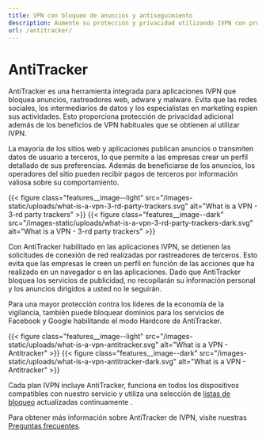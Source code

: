 ```yaml
---
title: VPN con bloqueo de anuncios y antiseguimiento
description: Aumente su protección y privacidad utilizando IVPN con protección de seguimiento incorporada. Bloqueamos solicitudes de empresas de publicidad y recopilación de datos para que su experiencia de navegación sea más ligera y privada.
url: /antitracker/
---
```

# AntiTracker

AntiTracker es una herramienta integrada para aplicaciones IVPN que bloquea anuncios, rastreadores web, adware y malware. Evita que las redes sociales, los intermediarios de datos y los especialistas en marketing espíen sus actividades. Esto proporciona protección de privacidad adicional además de los beneficios de VPN habituales que se obtienen al utilizar IVPN.

La mayoría de los sitios web y aplicaciones publican anuncios o transmiten datos de usuario a terceros, lo que permite a las empresas crear un perfil detallado de sus preferencias. Además de beneficiarse de los anuncios, los operadores del sitio pueden recibir pagos de terceros por información valiosa sobre su comportamiento.

{{< figure class="features__image--light" src="/images-static/uploads/what-is-a-vpn-3-rd-party-trackers.svg" alt="What is a VPN - 3-rd party trackers" >}}
{{< figure class="features__image--dark" src="/images-static/uploads/what-is-a-vpn-3-rd-party-trackers-dark.svg" alt="What is a VPN - 3-rd party trackers" >}}

Con AntiTracker habilitado en las aplicaciones IVPN, se detienen las solicitudes de conexión de red realizadas por rastreadores de terceros. Esto evita que las empresas le creen un perfil en función de las acciones que ha realizado en un navegador o en las aplicaciones. Dado que AntiTracker bloquea los servicios de publicidad, no recopilarán su información personal y los anuncios dirigidos a usted no le seguirán.

Para una mayor protección contra los líderes de la economía de la vigilancia, también puede bloquear dominios para los servicios de Facebook y Google habilitando el modo Hardcore de AntiTracker.

{{< figure class="features__image--light" src="/images-static/uploads/what-is-a-vpn-antitracker.svg" alt="What is a VPN - Antitracker" >}}
{{< figure class="features__image--dark" src="/images-static/uploads/what-is-a-vpn-antitracker-dark.svg" alt="What is a VPN - Antitracker" >}}

Cada plan IVPN incluye AntiTracker, funciona en todos los dispositivos compatibles con nuestro servicio y utiliza una selección de [listas de bloqueo](/knowledgebase/general/antitracker-plus-lists-explained/) actualizadas continuamente .

Para obtener más información sobre AntiTracker de IVPN, visite nuestras [Preguntas frecuentes](/knowledgebase/general/antitracker-faq/). 
